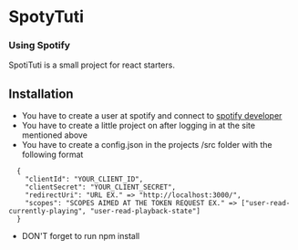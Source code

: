# SpotyTuti

### Using Spotify

SpotiTuti is a small project for react starters.

## Installation

- You have to create a user at spotify and connect to [spotify developer](https://developer.spotify.com/dashboard/login)
- You have to create a little project on after logging in at the site mentioned above
- You have to create a config.json in the projects /src folder with the following format

```
  {
    "clientId": "YOUR_CLIENT_ID",
    "clientSecret": "YOUR_CLIENT_SECRET",
    "redirectUri": "URL EX." => "http://localhost:3000/",
    "scopes": "SCOPES AIMED AT THE TOKEN REQUEST EX." => ["user-read-currently-playing", "user-read-playback-state"]
  }
```

- DON'T forget to run npm install
